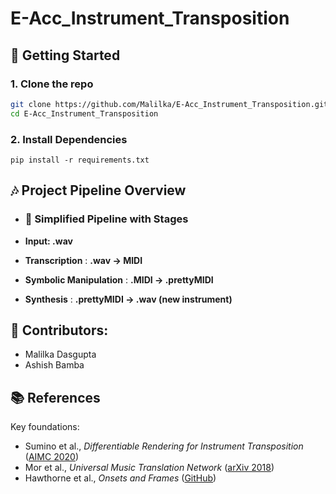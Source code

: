 # E-Acc_Instrument_Transposition

## 🚀 Getting Started 

### 1. Clone the repo
```bash
git clone https://github.com/Malilka/E-Acc_Instrument_Transposition.git
cd E-Acc_Instrument_Transposition
```

### 2. Install Dependencies
```
pip install -r requirements.txt
```


## 🎶 Project Pipeline Overview


 - ### 🔁 Simplified Pipeline with Stages

  - **Input: .wav**  
  - **Transcription** : **.wav -> MIDI**  
  - **Symbolic Manipulation** : **.MIDI -> .prettyMIDI**  
  - **Synthesis** : **.prettyMIDI -> .wav (new instrument)**



## 👤 Contributors: 
- Malilka Dasgupta
- Ashish Bamba

## 📚 References

Key foundations:

- Sumino et al., _Differentiable Rendering for Instrument Transposition_ ([AIMC 2020](https://arxiv.org/abs/2008.04956))
- Mor et al., _Universal Music Translation Network_ ([arXiv 2018](https://arxiv.org/abs/1805.07848))
- Hawthorne et al., _Onsets and Frames_ ([GitHub](https://github.com/magenta/magenta/tree/main/magenta/models/onsets_frames_transcription))
